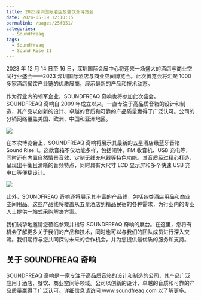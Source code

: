 ```yaml
---
title: 2023深圳国际酒店及餐饮业博览会
date: 2024-05-19 12:10:15
permalink: /pages/25f051/
categories: 
  - Soundfreaq
tags: 
  - Soundfreaq
  - Sound Rise II
---
```

2023 年 12 月 14 日至 16 日，深圳国际会展中心将迎来一场盛大的酒店与商业空间行业盛会——2023 深圳国际酒店与商业空间博览会。此次博览会将汇聚 1000 多家酒店餐饮产业链的优质展商，展示最新的产品和技术动态。

作为行业内的领军企业，SOUNDFREAQ 奇响也将参加此次盛会。SOUNDFREAQ 奇响自 2009 年成立以来，一直专注于高品质音箱的设计和制造，其产品以创新的设计、卓越的音质和可靠的产品质量赢得了广泛认可。公司的分销网络覆盖美国、欧洲、中国和亚洲地区。

![](https://image.marapython.com//2023%E6%B7%B1%E5%9C%B3%E5%9B%BD%E9%99%85%E9%85%92%E5%BA%97%E4%B8%8E%E5%95%86%E4%B8%9A%E7%A9%BA%E9%97%B4%E5%8D%9A%E8%A7%88%E4%BC%9A1.jpg)

在本次博览会上，SOUNDFREAQ 奇响将展示其最新的五星酒店级蓝牙音箱 Sound Rise II。这款音箱不仅功能多样，包括闹钟、FM 收音机、USB 充电等，同时还有内置自然情景音效、定制无线充电器等特色功能。其音质经过精心打造，呈现出平衡且清晰的音频特点，同时具有大尺寸 LCD 显示屏和多个快速 USB 充电口等便捷设计。

![](https://image.marapython.com//2023%E6%B7%B1%E5%9C%B3%E5%9B%BD%E9%99%85%E9%85%92%E5%BA%97%E4%B8%8E%E5%95%86%E4%B8%9A%E7%A9%BA%E9%97%B4%E5%8D%9A%E8%A7%88%E4%BC%9A2.jpg)

此外，SOUNDFREAQ 奇响还将展示其丰富的产品线，包括各类酒店用品和商业空间用品。这些产品线将覆盖从五星酒店到精品民宿的各种需求，为行业内的专业人士提供一站式采购解决方案。

我们诚挚地邀请您莅临参观并指导 SOUNDFREAQ 奇响的展台。在这里，您将有机会了解更多关于我们的产品和技术，同时也可以与我们的团队成员进行深入交流。我们期待与您共同探讨未来的合作机会，并为您提供最优质的服务和支持。

## 关于 SOUNDFREAQ 奇响

SOUNDFREAQ 奇响是一家专注于高品质音箱的设计和制造的公司，其产品广泛应用于酒店、餐饮、商业空间等领域。公司以创新的设计、卓越的音质和可靠的产品质量赢得了广泛认可。详细信息请访问 www.soundfreaq.com 以了解更多。
